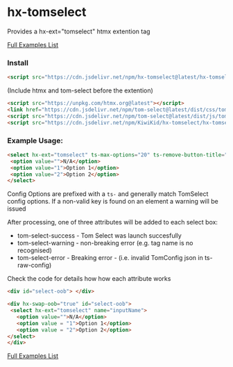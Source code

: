 # hx-tomselect

Provides a hx-ext="tomselect" htmx extention tag

<a href="https://kiwikid.github.io/hx-tomselect/">Full Examples List</a>

### Install
```html
<script src="https://cdn.jsdelivr.net/npm/hx-tomselect@latest/hx-tomselect.js"></script>
```


(Include htmx and tom-select before the extention)
```html
<script src="https://unpkg.com/htmx.org@latest"></script>
<link href="https://cdn.jsdelivr.net/npm/tom-select@latest/dist/css/tom-select.css" rel="stylesheet"/>
<script src="https://cdn.jsdelivr.net/npm/tom-select@latest/dist/js/tom-select.complete.min.js"></script>
<script src="https://cdn.jsdelivr.net/npm/KiwiKid/hx-tomselect/hx-tomselect.js"></script>
```



### Example Usage:
```html
<select hx-ext="tomselect" ts-max-options="20" ts-remove-button-title="Remove this player" multiple>
 <option value="">N/A</option>
 <option value="1">Option 1</option>
 <option value="2">Option 2</option>
</select>
```

Config Options are prefixed with a `ts-` and generally match TomSelect config options. If a non-valid key is found on an element a warning will be issued

After processing, one of three attributes will be added to each select box:

- tom-select-success - Tom Select was launch succesfully
- tom-select-warning - non-breaking error (e.g. tag name is no recognised)
- tom-select-error - Breaking error - (i.e. invalid TomConfig json in ts-raw-config)

Check the code for details how how each attribute works

```html
<div id="select-oob"> </div>
```

```html
<div hx-swap-oob="true" id="select-oob"> 
 <select hx-ext="tomselect" name="inputName">
   <option value="">N/A</option>
   <option value = "1">Option 1</option>
   <option value = "2">Option 2</option>
</select>
</div>
```



<a href="https://kiwikid.github.io/hx-tomselect/">Full Examples List</a>